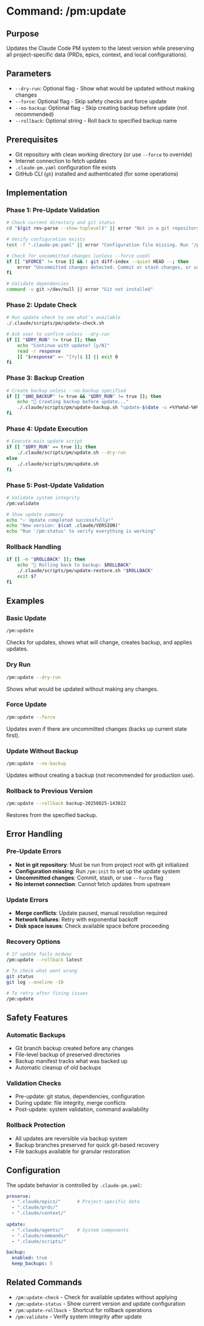 # Command: /pm:update

## Purpose
Updates the Claude Code PM system to the latest version while preserving all project-specific data (PRDs, epics, context, and local configurations).

## Parameters
- `--dry-run`: Optional flag - Show what would be updated without making changes
- `--force`: Optional flag - Skip safety checks and force update
- `--no-backup`: Optional flag - Skip creating backup before update (not recommended)
- `--rollback`: Optional string - Roll back to specified backup name

## Prerequisites
- Git repository with clean working directory (or use `--force` to override)
- Internet connection to fetch updates
- `.claude-pm.yaml` configuration file exists
- GitHub CLI (`gh`) installed and authenticated (for some operations)

## Implementation

### Phase 1: Pre-Update Validation
```bash
# Check current directory and git status
cd "$(git rev-parse --show-toplevel)" || error "Not in a git repository"

# Verify configuration exists
test -f ".claude-pm.yaml" || error "Configuration file missing. Run '/pm:init' first"

# Check for uncommitted changes (unless --force used)
if [[ "$FORCE" != true ]] && ! git diff-index --quiet HEAD --; then
    error "Uncommitted changes detected. Commit or stash changes, or use --force"
fi

# Validate dependencies
command -v git >/dev/null || error "Git not installed"
```

### Phase 2: Update Check
```bash
# Run update check to see what's available
./.claude/scripts/pm/update-check.sh

# Ask user to confirm unless --dry-run
if [[ "$DRY_RUN" != true ]]; then
    echo "Continue with update? [y/N]"
    read -r response
    [[ "$response" =~ ^[Yy]$ ]] || exit 0
fi
```

### Phase 3: Backup Creation
```bash
# Create backup unless --no-backup specified
if [[ "$NO_BACKUP" != true && "$DRY_RUN" != true ]]; then
    echo "🔄 Creating backup before update..."
    ./.claude/scripts/pm/update-backup.sh "update-$(date -u +%Y%m%d-%H%M%S)"
fi
```

### Phase 4: Update Execution
```bash
# Execute main update script
if [[ "$DRY_RUN" == true ]]; then
    ./.claude/scripts/pm/update.sh --dry-run
else
    ./.claude/scripts/pm/update.sh
fi
```

### Phase 5: Post-Update Validation
```bash
# Validate system integrity
/pm:validate

# Show update summary
echo "✅ Update completed successfully!"
echo "New version: $(cat .claude/VERSION)"
echo "Run '/pm:status' to verify everything is working"
```

### Rollback Handling
```bash
if [[ -n "$ROLLBACK" ]]; then
    echo "🔄 Rolling back to backup: $ROLLBACK"
    ./.claude/scripts/pm/update-restore.sh "$ROLLBACK"
    exit $?
fi
```

## Examples

### Basic Update
```bash
/pm:update
```
Checks for updates, shows what will change, creates backup, and applies updates.

### Dry Run
```bash
/pm:update --dry-run
```
Shows what would be updated without making any changes.

### Force Update
```bash
/pm:update --force
```
Updates even if there are uncommitted changes (backs up current state first).

### Update Without Backup
```bash
/pm:update --no-backup
```
Updates without creating a backup (not recommended for production use).

### Rollback to Previous Version
```bash
/pm:update --rollback backup-20250825-143022
```
Restores from the specified backup.

## Error Handling

### Pre-Update Errors
- **Not in git repository**: Must be run from project root with git initialized
- **Configuration missing**: Run `/pm:init` to set up the update system
- **Uncommitted changes**: Commit, stash, or use `--force` flag
- **No internet connection**: Cannot fetch updates from upstream

### Update Errors
- **Merge conflicts**: Update paused, manual resolution required
- **Network failures**: Retry with exponential backoff
- **Disk space issues**: Check available space before proceeding

### Recovery Options
```bash
# If update fails midway
/pm:update --rollback latest

# To check what went wrong
git status
git log --oneline -10

# To retry after fixing issues
/pm:update
```

## Safety Features

### Automatic Backups
- Git branch backup created before any changes
- File-level backup of preserved directories
- Backup manifest tracks what was backed up
- Automatic cleanup of old backups

### Validation Checks
- Pre-update: git status, dependencies, configuration
- During update: file integrity, merge conflicts
- Post-update: system validation, command availability

### Rollback Protection
- All updates are reversible via backup system
- Backup branches preserved for quick git-based recovery
- File backups available for granular restoration

## Configuration

The update behavior is controlled by `.claude-pm.yaml`:

```yaml
preserve:
  - ".claude/epics/"      # Project-specific data
  - ".claude/prds/"
  - ".claude/context/"
  
update:
  - ".claude/agents/"     # System components
  - ".claude/commands/"
  - ".claude/scripts/"

backup:
  enabled: true
  keep_backups: 5
```

## Related Commands
- `/pm:update-check` - Check for available updates without applying
- `/pm:update-status` - Show current version and update configuration
- `/pm:update-rollback` - Shortcut for rollback operations
- `/pm:validate` - Verify system integrity after update